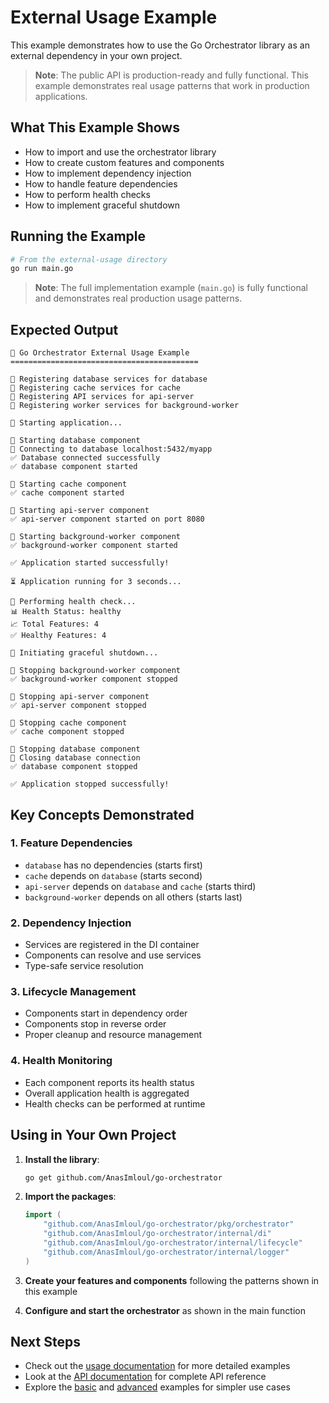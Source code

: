 # External Usage Example

This example demonstrates how to use the Go Orchestrator library as an external dependency in your own project.

> **Note**: The public API is production-ready and fully functional. This example demonstrates real usage patterns that work in production applications.

## What This Example Shows

- How to import and use the orchestrator library
- How to create custom features and components
- How to implement dependency injection
- How to handle feature dependencies
- How to perform health checks
- How to implement graceful shutdown

## Running the Example

```bash
# From the external-usage directory
go run main.go
```

> **Note**: The full implementation example (`main.go`) is fully functional and demonstrates real production usage patterns.

## Expected Output

```
🚀 Go Orchestrator External Usage Example
==========================================

🔧 Registering database services for database
🔧 Registering cache services for cache
🔧 Registering API services for api-server
🔧 Registering worker services for background-worker

📡 Starting application...

🚀 Starting database component
🔌 Connecting to database localhost:5432/myapp
✅ Database connected successfully
✅ database component started

🚀 Starting cache component
✅ cache component started

🚀 Starting api-server component
✅ api-server component started on port 8080

🚀 Starting background-worker component
✅ background-worker component started

✅ Application started successfully!

⏳ Application running for 3 seconds...

🏥 Performing health check...
📊 Health Status: healthy
📈 Total Features: 4
✅ Healthy Features: 4

🛑 Initiating graceful shutdown...

🛑 Stopping background-worker component
✅ background-worker component stopped

🛑 Stopping api-server component
✅ api-server component stopped

🛑 Stopping cache component
✅ cache component stopped

🛑 Stopping database component
🔌 Closing database connection
✅ database component stopped

✅ Application stopped successfully!
```

## Key Concepts Demonstrated

### 1. Feature Dependencies
- `database` has no dependencies (starts first)
- `cache` depends on `database` (starts second)
- `api-server` depends on `database` and `cache` (starts third)
- `background-worker` depends on all others (starts last)

### 2. Dependency Injection
- Services are registered in the DI container
- Components can resolve and use services
- Type-safe service resolution

### 3. Lifecycle Management
- Components start in dependency order
- Components stop in reverse order
- Proper cleanup and resource management

### 4. Health Monitoring
- Each component reports its health status
- Overall application health is aggregated
- Health checks can be performed at runtime

## Using in Your Own Project

1. **Install the library**:
   ```bash
   go get github.com/AnasImloul/go-orchestrator
   ```

2. **Import the packages**:
   ```go
   import (
       "github.com/AnasImloul/go-orchestrator/pkg/orchestrator"
       "github.com/AnasImloul/go-orchestrator/internal/di"
       "github.com/AnasImloul/go-orchestrator/internal/lifecycle"
       "github.com/AnasImloul/go-orchestrator/internal/logger"
   )
   ```

3. **Create your features and components** following the patterns shown in this example

4. **Configure and start the orchestrator** as shown in the main function

## Next Steps

- Check out the [usage documentation](../../docs/usage.md) for more detailed examples
- Look at the [API documentation](../../docs/api.md) for complete API reference
- Explore the [basic](../basic/) and [advanced](../advanced/) examples for simpler use cases
